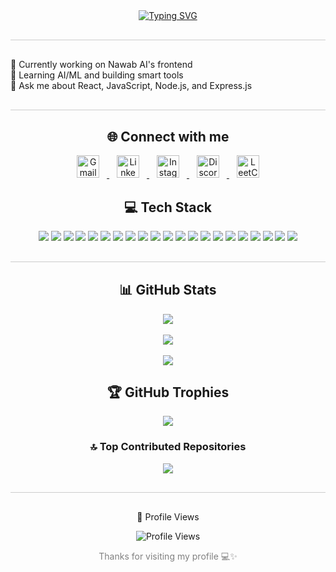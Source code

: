 <div align="center">
  <a href="https://git.io/typing-svg">
    <img src="https://readme-typing-svg.demolab.com?font=Fira+Code&weight=700&size=30&duration=600&pause=1200&color=39FF14&center=true&vCenter=true&width=800&height=80&lines=Hello%2C+I+am+Akshat+Srivastava_" alt="Typing SVG" />
  </a>
</div>

<hr style="border: none; height: 1px; background: #ccc; margin: 30px 0;" />

<p>
  🔭 Currently working on Nawab AI's frontend<br>
  🌱 Learning AI/ML and building smart tools<br>
  💬 Ask me about React, JavaScript, Node.js, and Express.js
</p>

<hr style="border: none; height: 1px; background: #ccc; margin: 30px 0;" />

<h2 align="center">🌐 Connect with me</h2>
<p align="center">
  <!-- Gmail -->
  <a href="mailto:srivastavaakshat080901@gmail.com" target="_blank">
    <img src="https://img.icons8.com/color/48/gmail-new.png" alt="Gmail" width="36" style="margin: 0 12px;" />
  </a>
  
  <!-- LinkedIn -->
  <a href="https://www.linkedin.com/in/akshatsrivastava2001/" target="_blank">
    <img src="https://img.icons8.com/color/48/linkedin.png" alt="LinkedIn" width="36" style="margin: 0 12px;" />
  </a>
  
  <!-- Instagram -->
  <a href="https://instagram.com/akshat7961" target="_blank">
    <img src="https://img.icons8.com/fluency/48/instagram-new.png" alt="Instagram" width="36" style="margin: 0 12px;" />
  </a>
  
  <!-- Discord -->
  <a href="https://discord.com/users/YOUR_DISCORD_USER_ID" target="_blank">
    <img src="https://img.icons8.com/color/48/discord-logo.png" alt="Discord" width="36" style="margin: 0 12px;" />
  </a>
  
  <!-- LeetCode -->
  <a href="https://leetcode.com/YOUR_LEETCODE_USERNAME" target="_blank">
    <img src="https://upload.wikimedia.org/wikipedia/commons/1/19/LeetCode_logo_black.png" alt="LeetCode" width="36" style="margin: 0 12px;" />
  </a>
</p>




<h2 align="center">💻 Tech Stack</h2>
<p align="center">
  <!-- Programming -->
  <img src="https://img.shields.io/badge/java-%23ED8B00.svg?style=for-the-badge&logo=openjdk&logoColor=white" />
  <img src="https://img.shields.io/badge/javascript-%23323330.svg?style=for-the-badge&logo=javascript&logoColor=%23F7DF1E" />
  <img src="https://img.shields.io/badge/node.js-6DA55F?style=for-the-badge&logo=node.js&logoColor=white" />
  <img src="https://img.shields.io/badge/NODEMON-%23323330.svg?style=for-the-badge&logo=nodemon&logoColor=%BBDEAD" />

  <!-- Frontend -->
  <img src="https://img.shields.io/badge/react-%2320232a.svg?style=for-the-badge&logo=react&logoColor=%2361DAFB" />
  <img src="https://img.shields.io/badge/redux-%23593d88.svg?style=for-the-badge&logo=redux&logoColor=white" />
  <img src="https://img.shields.io/badge/vite-%23646CFF.svg?style=for-the-badge&logo=vite&logoColor=white" />
  <img src="https://img.shields.io/badge/tailwindcss-%2338B2AC.svg?style=for-the-badge&logo=tailwind-css&logoColor=white" />
  <img src="https://img.shields.io/badge/SASS-hotpink.svg?style=for-the-badge&logo=SASS&logoColor=white" />

  <!-- Database -->
  <img src="https://img.shields.io/badge/MongoDB-%234ea94b.svg?style=for-the-badge&logo=mongodb&logoColor=white" />
  <img src="https://img.shields.io/badge/postgres-%23316192.svg?style=for-the-badge&logo=postgresql&logoColor=white" />
  <img src="https://img.shields.io/badge/Prisma-3982CE?style=for-the-badge&logo=Prisma&logoColor=white" />

  <!-- Tools -->
  <img src="https://img.shields.io/badge/netlify-%23000000.svg?style=for-the-badge&logo=netlify&logoColor=#00C7B7" />
  <img src="https://img.shields.io/badge/Render-%46E3B7.svg?style=for-the-badge&logo=render&logoColor=white" />
  <img src="https://img.shields.io/badge/Postman-FF6C37?style=for-the-badge&logo=postman&logoColor=white" />
  <img src="https://img.shields.io/badge/Socket.io-black?style=for-the-badge&logo=socket.io&badgeColor=010101" />
  <img src="https://img.shields.io/badge/Notion-%23000000.svg?style=for-the-badge&logo=notion&logoColor=white" />

  <!-- Design -->
  <img src="https://img.shields.io/badge/Adobe%20Photoshop-%2331A8FF.svg?style=for-the-badge&logo=adobe%20photoshop&logoColor=white" />
  <img src="https://img.shields.io/badge/adobe%20illustrator-%23FF9A00.svg?style=for-the-badge&logo=adobe%20illustrator&logoColor=white" />
  <img src="https://img.shields.io/badge/Adobe%20After%20Effects-9999FF.svg?style=for-the-badge&logo=Adobe%20After%20Effects&logoColor=white" />
  <img src="https://img.shields.io/badge/Canva-%2300C4CC.svg?style=for-the-badge&logo=Canva&logoColor=white" />
</p>

<hr style="border: none; height: 1px; background: #ccc; margin: 30px 0;" />

<h2 align="center">📊 GitHub Stats</h2>
<p align="center">
  <img src="https://github-readme-stats.vercel.app/api?username=AkshatSrivastava08&theme=calm&hide_border=false&include_all_commits=false&count_private=false" /><br/><br/>
  <img src="https://nirzak-streak-stats.vercel.app/?user=AkshatSrivastava08&theme=calm&hide_border=false" /><br/><br/>
  <img src="https://github-readme-stats.vercel.app/api/top-langs/?username=AkshatSrivastava08&theme=calm&hide_border=false&include_all_commits=false&count_private=false&layout=compact" />
</p>

<h2 align="center">🏆 GitHub Trophies</h2>
<p align="center">
  <img src="https://github-profile-trophy.vercel.app/?username=AkshatSrivastava08&theme=onedark&no-frame=false&no-bg=false&margin-w=4" />
</p>

<h3 align="center">🔝 Top Contributed Repositories</h3>
<p align="center">
  <img src="https://github-contributor-stats.vercel.app/api?username=AkshatSrivastava08&limit=5&theme=dark&combine_all_yearly_contributions=true" />
</p>

<hr style="border: none; height: 1px; background: #ccc; margin: 30px 0;" />

<p align="center">👀 Profile Views</p>
<p align="center">
  <img src="https://profile-counter.glitch.me/AkshatSrivastava08/count.svg" alt="Profile Views" />
</p>

<p align="center" style="color: gray; font-size: 14px;">
  Thanks for visiting my profile 💻✨
</p>
